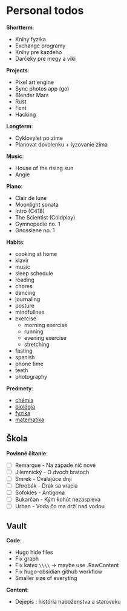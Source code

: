 # Personal todos

**Shortterm**:
- Knihy fyzika
- Exchange programy
- Knihy pre kazdeho
- Darčeky pre megy a viki

**Projects**:
- Pixel art engine
- Sync photos app (go)
- Blender Mars
- Rust
- Font
- Hacking

**Longterm**:
- Cyklovylet po zime
- Planovat dovolenku + lyzovanie zima

**Music**:
- House of the rising sun
- Angie

**Piano**:
- Clair de lune
- Moonlight sonata
- Intro (C418)
- The Scientist (Coldplay)
- Gymnopedie no. 1
- Gnossiene no. 1

**Habits**:
- cooking at home
- klavir
- music
- sleep schedule
- reading
- chores
- dancing
- journaling
- posture
- mindfullnes
- exercise
	- morning exercise
	- running
	- evening exercise
	- stretching
- fasting
- spanish
- phone time
- teeth
- photography

**Predmety**:
- [chémia](private/predmety/chémia.md)
- [biológia](private/predmety/biológia.md)
- [fyzika](private/predmety/fyzika.md)
- [matematika](private/predmety/matematika.md)

## Škola

**Povinné čítanie**:
- [ ] Remarque - Na západe nič nové
- [ ] Jilemnický - O dvoch bratoch
- [ ] Smrek - Cválajúce dnji
- [ ] Chrobák - Drak sa vracia
- [ ] Sofokles - Antigona
- [ ] Bukarčan - Kým kohút nezaspieva
- [ ] Urban - Voda čo ma drží nad vodou

## Vault

**Code**:
- Hugo hide files
- Fix graph
- Fix katex `\\\\` -> maybe use .RawContent
- Fix hugo-obsidian github workflow
- Smaller size of everyting

**Content**:
- Dejepis : história naboženstva a staroveku

